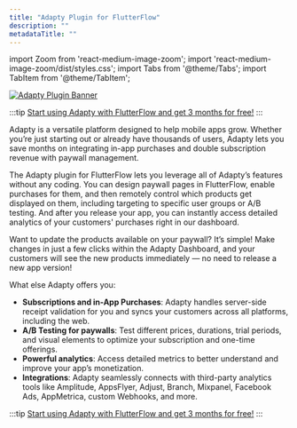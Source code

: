 ```yaml
---
title: "Adapty Plugin for FlutterFlow"
description: ""
metadataTitle: ""
---
```


import Zoom from 'react-medium-image-zoom';
import 'react-medium-image-zoom/dist/styles.css';
import Tabs from '@theme/Tabs';
import TabItem from '@theme/TabItem'; 

  <a href="https://app.adapty.io/flutterflow-offer/">
    <img
      src={require('./img/adapty-plugin-banner.png').default}
      alt="Adapty Plugin Banner"
      style={{
        border: '1px solid #727272', // border width and color
        width: '700px', // image width
        display: 'block', // for alignment
        margin: '0 auto', // center alignment
      }}
    />
  </a>

:::tip
[Start using Adapty with FlutterFlow and get 3 months for free!](https://app.adapty.io/flutterflow-offer/.)
:::

Adapty is a versatile platform designed to help mobile apps grow. Whether you’re just starting out or already have thousands of users, Adapty lets you save months on integrating in-app purchases and double subscription revenue with paywall management.

The Adapty plugin for FlutterFlow lets you leverage all of Adapty’s features without any coding. You can design paywall pages in FlutterFlow, enable purchases for them, and then remotely control which products get displayed on them, including targeting to specific user groups or A/B testing. And after you release your app, you can instantly access detailed analytics of your customers' purchases right in our dashboard.

Want to update the products available on your paywall? It’s simple! Make changes in just a few clicks within the Adapty Dashboard, and your customers will see the new products immediately — no need to release a new app version!

What else Adapty offers you:

- **Subscriptions and in-App Purchases**: Adapty handles server-side receipt validation for you and syncs your customers across all platforms, including the web.
- **A/B Testing for paywalls**: Test different prices, durations, trial periods, and visual elements to optimize your subscription and one-time offerings.
- **Powerful analytics**: Access detailed metrics to better understand and improve your app’s monetization.
- **Integrations**: Adapty seamlessly connects with third-party analytics tools like Amplitude, AppsFlyer, Adjust, Branch, Mixpanel, Facebook Ads, AppMetrica, custom Webhooks, and more.

:::tip
[Start using Adapty with FlutterFlow and get 3 months for free!](https://app.adapty.io/flutterflow-offer/.)
:::
